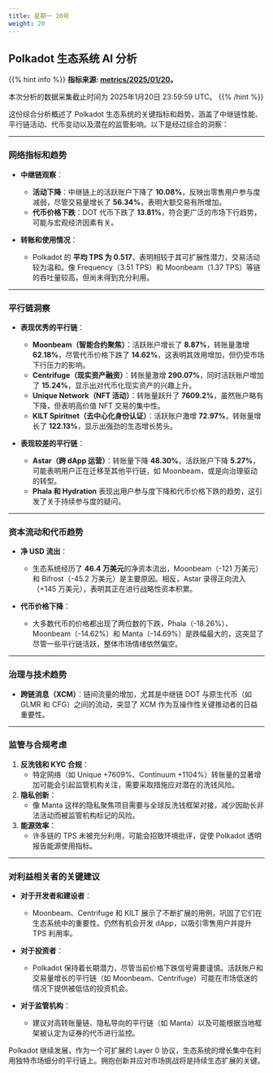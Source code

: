 ```yaml
---
title: 星期一 20号
weight: 20
---
```


## **Polkadot 生态系统 AI 分析**
{{% hint info %}}
**指标来源: [metrics/2025/01/20](../../../../metrics/2025/01/20)。**

本次分析的数据采集截止时间为 2025年1月20日 23:59:59 UTC。
{{% /hint %}}

这份综合分析概述了 Polkadot 生态系统的关键指标和趋势，涵盖了中继链性能、平行链活动、代币变动以及潜在的监管影响。以下是经过综合的洞察：

---

### 网络指标和趋势
- **中继链观察**：
  - **活动下降**：中继链上的活跃账户下降了 **10.08%**，反映出零售用户参与度减弱，尽管交易量增长了 **56.34%**，表明大额交易有所增加。
  - **代币价格下跌**：DOT 代币下跌了 **13.81%**，符合更广泛的市场下行趋势，可能与宏观经济因素有关。

- **转账和使用情况**：
  - Polkadot 的 **平均 TPS 为 0.517**，表明相较于其可扩展性潜力，交易活动较为温和。像 Frequency（3.51 TPS）和 Moonbeam（1.37 TPS）等链的吞吐量较高，但尚未得到充分利用。

---

### 平行链洞察
- **表现优秀的平行链**：
  - **Moonbeam（智能合约聚焦）**：活跃账户增长了 **8.87%**，转账量激增 **62.18%**，尽管代币价格下跌了 **14.62%**，这表明其效用增加，但仍受市场下行压力的影响。
  - **Centrifuge（现实资产融资）**：转账量激增 **290.07%**，同时活跃账户增加了 **15.24%**，显示出对代币化现实资产的兴趣上升。
  - **Unique Network（NFT 活动）**：转账量跃升了 **7609.2%**，虽然账户略有下降，但表明高价值 NFT 交易的集中性。
  - **KILT Spiritnet（去中心化身份认证）**：活跃账户激增 **72.97%**，转账量增长了 **122.13%**，显示出强劲的生态增长势头。

- **表现较差的平行链**：
  - **Astar（跨 dApp 运营）**：转账量下降 **48.30%**，活跃账户下降 **5.27%**，可能表明用户正在迁移至其他平行链，如 Moonbeam，或是向治理驱动的转型。
  - **Phala 和 Hydration** 表现出用户参与度下降和代币价格下跌的趋势，这引发了关于持续参与度的疑问。

---

### 资本流动和代币趋势
- **净 USD 流出**：
  - 生态系统经历了 **46.4 万美元**的净资本流出，Moonbeam（-121 万美元）和 Bifrost（-45.2 万美元）是主要原因。相反，Astar 录得正向流入（+145 万美元），表明其正在进行战略性资本积累。

- **代币价格下降**：
  - 大多数代币的价格都出现了两位数的下跌，Phala（-18.26%）、Moonbeam（-14.62%）和 Manta（-14.69%）是跌幅最大的，这突显了尽管一些平行链活跃，整体市场情绪依然偏空。

---

### 治理与技术趋势
- **跨链消息（XCM）**：链间流量的增加，尤其是中继链 DOT 与原生代币（如 GLMR 和 CFG）之间的流动，突显了 XCM 作为互操作性关键推动者的日益重要性。

---

### 监管与合规考虑
1. **反洗钱和 KYC 合规**：
   - 特定网络（如 Unique +7609%、Continuum +1104%）转账量的显著增加可能会引起监管机构关注，需要采取措施应对潜在的洗钱风险。
2. **隐私创新**：
   - 像 Manta 这样的隐私聚焦项目需要与全球反洗钱框架对接，减少因助长非法活动而被监管机构标记的风险。
3. **能源效率**：
   - 许多链的 TPS 未被充分利用，可能会招致环境批评，促使 Polkadot 透明报告能源使用指标。

---

### 对利益相关者的关键建议

- **对于开发者和建设者**：
  - Moonbeam、Centrifuge 和 KILT 展示了不断扩展的用例，巩固了它们在生态系统中的重要性。仍然有机会开发 dApp，以吸引零售用户并提升 TPS 利用率。

- **对于投资者**：
  - Polkadot 保持着长期潜力，尽管当前价格下跌信号需要谨慎。活跃账户和交易量增长的平行链（如 Moonbeam、Centrifuge）可能在市场低迷的情况下提供被低估的投资机会。

- **对于监管机构**：
  - 建议对高转账量链、隐私导向的平行链（如 Manta）以及可能根据当地框架被认定为证券的代币进行监控。

Polkadot 继续发展，作为一个可扩展的 Layer 0 协议，生态系统的增长集中在利用独特市场细分的平行链上。拥抱创新并应对市场挑战将是持续生态扩展的关键。
